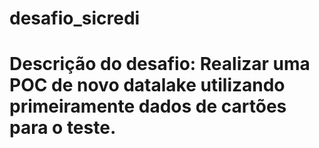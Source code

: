 # desafio_sicredi

# Descrição do desafio: Realizar uma POC de novo datalake utilizando primeiramente dados de cartões para o teste.
